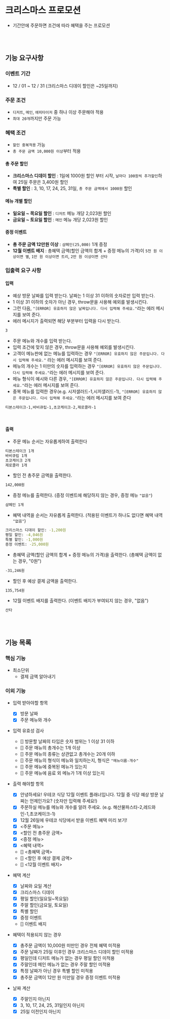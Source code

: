 # 크리스마스 프로모션

- 기간안에 주문하면 조건에 따라 혜택을 주는 프로모션

<br/><br/>

## 기능 요구사항

### 이벤트 기간

- 12 / 01 ~ 12 / 31 (크리스마스 디데이 할인은 ~25일까지)

### 주문 조건

- `디저트`, `메인`, `에피타이저` 중 하나 이상 주문해야 적용
- `최대 20개`까지만 주문 가능

### 혜택 조건

- `할인 중복적용` 가능
- `총 주문 금액 10,000원 이상`부터 적용

#### 총 주문 할인

- **크리스마스 디데이 할인** : 1일에 1000원 할인 부터 시작, `날마다 100원씩 추가할인`하여 25일 주문은 3,400원 할인
- **특별 할인** : 3, 10, 17, 24, 25, 31일, `총 주문 금액에서 1000원` 할인

#### 메뉴 개별 할인

- **일요일 ~ 목요일 할인** : `디저트` 메뉴 개당 2,023원 할인
- **금요일 ~ 토요일 할인** : `메인` 메뉴 개당 2,023원 할인

#### 증정 이벤트

- **총 주문 금액 12만원 이상** : `샴페인(25,000)` 1개 증정
- **12월 이벤트 배지** : 총혜택 금액(할인 금액의 합계 + 증정 메뉴의 가격)이 `5천 원 이상이면 별`, `1만 원 이상이면 트리`, `2만 원 이상이면 산타`

### 입출력 요구 사항

#### 입력

- 예상 방문 날짜를 입력 받는다. 날짜는 1 이상 31 이하의 숫자로만 입력 받는다.
- 1 이상 31 이하의 숫자가 아닌 경우, throw문을 사용해 예외를 발생시킨다.
- 그런 다음, `"[ERROR] 유효하지 않은 날짜입니다. 다시 입력해 주세요."`라는 에러 메시지를 보여 준다.
- 에러 메시지가 출력되면 해당 부분부터 입력을 다시 받는다.

```bash
3
```

- 주문 메뉴와 개수를 입력 받는다.
- 입력 조건에 맞지 않은 경우, throw문을 사용해 예외를 발생시킨다.
- 고객이 메뉴판에 없는 메뉴를 입력하는 경우 `"[ERROR] 유효하지 않은 주문입니다. 다시 입력해 주세요."` 라는 에러 메시지를 보여 준다.
- 메뉴의 개수는 1 미만의 숫자를 입력하는 경우 `"[ERROR] 유효하지 않은 주문입니다. 다시 입력해 주세요."`라는 에러 메시지를 보여 준다.
- 메뉴 형식이 예시와 다른 경우, `"[ERROR] 유효하지 않은 주문입니다. 다시 입력해 주세요."`라는 에러 메시지를 보여 준다.
- 중복 메뉴를 입력한 경우(e.g. 시저샐러드-1,시저샐러드-1), `"[ERROR] 유효하지 않은 주문입니다. 다시 입력해 주세요."`라는 에러 메시지를 보여 준다

```bash
티본스테이크-1,바비큐립-1,초코케이크-2,제로콜라-1
```

<br/>

#### 출력

- 주문 메뉴 순서는 자유롭게하여 출력한다

```bash
티본스테이크 1개
바비큐립 1개
초코케이크 2개
제로콜라 1개
```

- 할인 전 총주문 금액을 출력한다.

```bash
142,000원
```

- 증정 메뉴를 출력한다. (증정 이벤트에 해당하지 않는 경우, 증정 메뉴 `"없음"`)

```bash
샴페인 1개
```

- 혜택 내역을 순서는 자유롭게 출력한다. (적용된 이벤트가 하나도 없다면 혜택 내역 `"없음"`)

```bash
크리스마스 디데이 할인: -1,200원
평일 할인: -4,046원
특별 할인: -1,000원
증정 이벤트: -25,000원
```

- 총혜택 금액(할인 금액의 합계 + 증정 메뉴의 가격)을 출력한다. (총혜택 금액이 없는 경우, "0원")

```bash
-31,246원
```

- 할인 후 예상 결제 금액을 출력한다.

```bash
135,754원
```

- 12월 이벤트 배지를 출력한다. (이벤트 배지가 부여되지 않는 경우, "없음")

```bash
산타
```

<br/><br/>

## 기능 목록

### 핵심 기능

- 최소단위
  - 결제 금액 알아내기

### 이외 기능

- 입력 받아야할 항목

  - [x] 방문 날짜
  - [x] 주문 메뉴와 개수

- 입력 유효성 검사

  - [] 방문할 날짜의 타입은 숫자 범위는 1 이상 31 이하
  - [] 주문 매뉴의 총개수는 1개 이상
  - [] 주문 메뉴의 종류는 상관없고 총개수는 20개 이하
  - [] 주문 메뉴의 형식이 메뉴와 일치하는지, 형식은 `"메뉴이름-개수"`
  - [] 주문 메뉴에 중복된 메뉴가 있는지
  - [] 주문 메뉴에 음료 외 메뉴가 1개 이상 있는지

- 출력 해야할 항목

  - [x] 안녕하세요! 우테코 식당 12월 이벤트 플래너입니다. 12월 중 식당 예상 방문 날짜는 언제인가요? (숫자만 입력해 주세요!)
  - [x] 주문하실 메뉴를 메뉴와 개수를 알려 주세요. (e.g. 해산물파스타-2,레드와인-1,초코케이크-1)
  - [x] 12월 26일에 우테코 식당에서 받을 이벤트 혜택 미리 보기!
  - [x] <주문 메뉴>
  - [x] <할인 전 총주문 금액>
  - [x] <증정 메뉴>
  - [x] <혜택 내역>
  - [] <총혜택 금액>
  - [] <할인 후 예상 결제 금액>
  - [] <12월 이벤트 배지>

- 혜택 계산

  - [x] 날짜와 요일 계산
  - [x] 크리스마스 디데이
  - [x] 평일 할인(일요일~목요일)
  - [x] 주말 할인(금요일, 토요일)
  - [x] 특별 할인
  - [x] 증정 이벤트
  - [] 이벤트 배지

- 혜택이 적용되지 않는 경우

  - [x] 총주문 금액이 10,000원 미만인 경우 전체 혜택 미적용
  - [x] 주문 날짜가 25일 이후인 경우 크리스마스 디데이 할인 미적용
  - [x] 평일인데 디저트 메뉴가 없는 경우 평일 할인 미적용
  - [x] 주말인데 메인 메뉴가 없는 경우 주말 할인 미적용
  - [x] 특정 날짜가 아닌 경우 특별 할인 미적용
  - [x] 총주문 금액이 12만 원 미만일 경우 증정 이벤트 미적용

- 날짜 계산
  - [x] 주말인지 아닌지
  - [x] 3, 10, 17, 24, 25, 31일인지 아닌지
  - [x] 25일 이전인지 아닌지
